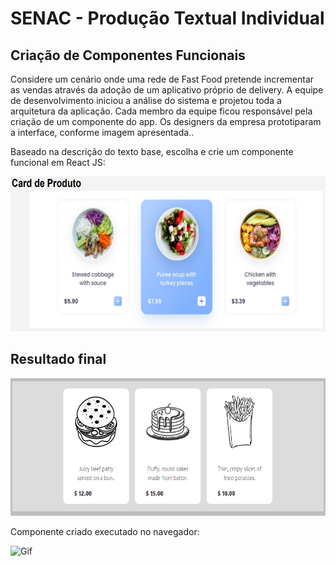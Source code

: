 # SENAC - Produção Textual Individual

## Criação de Componentes Funcionais

Considere um cenário onde uma rede de Fast Food pretende incrementar as
vendas através da adoção de um aplicativo próprio de delivery. A equipe de
desenvolvimento iniciou a análise do sistema e projetou toda a arquitetura da
aplicação. Cada membro da equipe ficou responsável pela criação de um
componente do app. Os designers da empresa prototiparam a interface, conforme
imagem apresentada..

Baseado na descrição do texto base, escolha e crie um componente funcional em
React JS:

<img src="src/assets/enunciado.png" alt="Image" height=248>

## Resultado final

<img src="src/assets/card-produto.png" alt="Image" height=220>
 
Componente criado executado no navegador:

<img src="src/assets/component-gif.gif" alt="Gif" height=50%>
